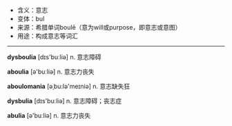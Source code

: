 - <span class="definition">含义：意志</span>
- <span class="definition">变体：bul</span>
- <span class="definition">来源：希腊单词boulē（意为will或purpose，即意志或意图）</span>
- <span class="definition">用途：构成意志等词汇</span>

---

<span class="vocabulary">**dysboulia**</span> [dɪs'buːliə] n. 意志障碍

<span class="vocabulary">**aboulia**</span> [ə'buːliə] n. 意志力丧失

<span class="vocabulary">**aboulomania**</span> [əˌbu:lə'meɪniə] n. 意志缺失狂

<span class="vocabulary">**dysbulia**</span> [dɪs'buːliə] n. 意志障碍；丧志症

<span class="vocabulary">**abulia**</span> [ə'buːliə] n. 意志力丧失
